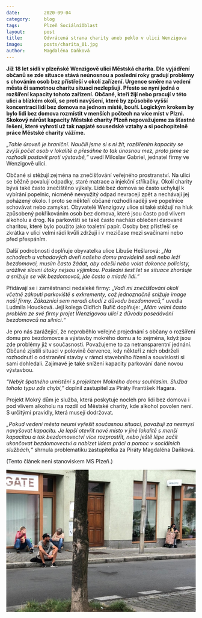 ```yaml
---
date:         2020-09-04
category:     blog
tags:         Plzeň SociálníOblast
layout:       post
title:        Odvrácená strana charity aneb peklo v ulici Wenzigova
image:        posts/charita_01.jpg
author:       Magdaléna Daňková
---
```

**Již 18 let sídlí v plzeňské Wenzigově ulici Městská charita. Dle vyjádření občanů se zde situace stává neúnosnou a poslední roky gradují problémy s chováním osob bez přístřeší v okolí zařízení. Urgence směre na vedení města či samotnou charitu situaci nezlepšují. Přesto se nyní jedná o rozšíření kapacity tohoto zařízení. Občané, kteří žijí nebo pracují v této ulici a blízkém okolí, se proti navýšení, které by způsobilo vyšší koncentraci lidí bez domova na jednom místě, bouří. Logickým krokem by bylo lidi bez domova rozmístit v menších počtech na více míst v Plzni. Skokový nárůst kapacity Městské charity Plzeň nepovažujeme za šťastné řešení, které vyhrotí už tak napjaté sousedské vztahy a si pochopitelně práce Městské charity vážíme.**

*„Tahle úroveň je hraniční. Naučili jsme si s ní žít, rozšířením kapacity se zvýší počet osob v lokalitě a přesáhne to tak únosnou mez, proto jsme se rozhodli postavit proti výstavbě,“* uvedl Miloslav Gabriel, jednatel firmy ve Wenzigově ulici.

Občané si stěžují zejména na znečišťování veřejného prostranství. Na ulici se běžně povalují odpadky, staré matrace a injekční stříkačky. Okolí charity bývá také často znečištěno výkaly. Lidé bez domova se často uchylují k vybírání popelnic, nicméně nevyužitý odpad nevracejí zpět a nechávají jej poházený okolo. I proto se někteří občané rozhodli raději své popelnice schovávat nebo zamykat. Obyvatelé Wenzigovy ulice si také stěžují na hluk způsobený pokřikováním osob bez domova, které jsou často pod vlivem alkoholu a drog. Na parkovišti se také často nachází oblečení darované charitou, které bylo použito jako toaletní papír. Osoby bez přístřeší se zkrátka v ulici velmi rádi kvůli zdržují i v mezičase mezi svačinami nebo před přespáním.

Další podrobnosti doplňuje obyvatelka ulice Libuše Hešlarová: *„Na schodech u vchodových dveří našeho domu pravidelně sedí nebo leží bezdomovci, musím často žádat, aby odešli nebo volat dokonce policisty, urážlivé slovní útoky nejsou výjimkou. Poslední šest let se situace zhoršuje a snižuje se věk bezdomovců, jde často o mladé lidi.“*

Přidávají se i zaměstnanci nedaleké firmy: *„Vadí mi znečišťování okolí včetně zákoutí parkoviště s exkrementy, což jednoznačně snižuje image naší firmy. Zákazníci sem neradi chodí z důvodu bezdomovců,“* uvedla Ludmila Houdková. Její kolega Oldřich Buřič doplňuje: *„Mám velmi často problém ze své firmy projet Wenzigovou ulicí z důvodu posedávání bezdomovců na silnici.“*

Je pro nás zarážející, že neproběhlo veřejné projednání s občany o rozšíření domu pro bezdomovce a výstavby mokrého domu a to zejména, když jsou zde problémy již v současnosti. Považujeme to za netransparentní jednání. Občané zjistili situaci v polovině července, kdy někteří z nich obdrželi rozhodnutí o odstranění stavby v rámci stavebního řízení a souvislosti si sami dohledali. Zajímavé je také snížení kapacity parkování dané novou výstavbou.

*“Nebýt špatného umístění s projektem Mokrého domu souhlasím. Služba tohoto typu zde chybí,”* doplnil zastupitel za Piráty František Hagara.

Projekt Mokrý dům je služba, která poskytuje nocleh pro lidi bez domova i pod vlivem alkoholu na rozdíl od Městské charity, kde alkohol povolen není. S určitými pravidly, která musejí dodržovat.

*„Pokud vedení města neumí vyřešit současnou situaci, považuji za nesmysl navyšovat kapacitu. Je lepší otevřít nové místo v jiné lokalitě s menší kapacitou a tak bezdomovectví více rozprostřít, nebo ještě lépe začít ukončovat bezdomovectví a nabízet lidem práci a pomoc v sociálních službách,“* shrnula problematiku zastupitelka za Piráty Magdaléna Daňková.

(Tento článek neni stanoviskem MS Plzeň.)

![](/assets/img/posts/charita_02.jpg)

